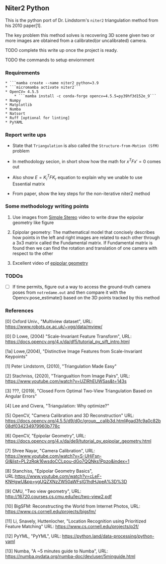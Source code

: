 ## Niter2 Python

This is the python port of Dr. Lindstorm's ```niter2``` triangulation method from his 2010 paper[1]. 

The key problem this method solves is recovering 3D scene given two or more images are obtained from a calibrated(or uncalibrated) camera.

TODO complete this write up once the project is ready.

TODO the commands to setup enviornment

### Requirements
    * ```mamba create --name niter2 python=3.9
    * ```micromamba activate niter2```
    * OpenCV= 4.5.5
        * ```mamba install -c conda-forge opencv=4.5.5=py39hf3d152e_9```
    * Numpy
    * Matplotlib
    * Numba
    * Natsort
    * Ruff [optional for linting]
    * PyYAML

### Report write ups

* State that ```Triangulation``` is also called the ```Structure-from-Motion (SfM)``` problem

* In methodology secion, in short show how the math for $x^TFx' = 0$ comes out

* Also show $E = K_l^T F K_r$ equation to explain why we unable to use Essential matrix

* From paper, show the key steps for the non-iterative niter2 method




### Some methodology writing points

1. Use images from [Simple Stereo](https://www.youtube.com/watch?v=hUVyDabn1Mg&list=PL2zRqk16wsdoCCLpou-dGo7QQNks1Ppzo&index=5) video to write draw the epipolar geometry like figure

2. Epipolar geometry: The mathematical model that concisely describes how points in the left and right images are related to each other through a 3x3 matrix called the Fundamental matrix. If Fundamental matrix is found then we can find the rotation and translation of one camera with respect to the other

3. Excellent video of [epipolar geometry](https://www.youtube.com/watch?v=6kpBqfgSPRc&list=PL2zRqk16wsdoCCLpou-dGo7QQNks1Ppzo&index=8)

### TODOs

- [ ] If time permits, figure out a way to access the ground-truth camera poses from ```notredame.out``` and then compare it with the Opencv.pose_estimate() based on the 3D points tracked by this method 


### References

[0] Oxford Univ., "Multiview dataset", URL: https://www.robots.ox.ac.uk/~vgg/data/mview/

[0] D Lowe, (2004) "Scale-Invariant Feature Transform", URL: https://docs.opencv.org/4.x/da/df5/tutorial_py_sift_intro.html

[1a] Lowe,(2004), "Distinctive Image Features from Scale-Invariant Keypoints"

[1] Peter Lindstorm, (2010), "Triangulation Made Easy"

[2] Stachniss, (2020), "Triangualtion from Image Pairs", URL: https://www.youtube.com/watch?v=UZlRhEUWSas&t=143s

[3] ???, (2019), "Closed Form Optimal Two-View Triangulation Based on Angular Errors"

[4] Lee and Civera, "Triangulation: Why optimize?"

[5] OpenCV, "Camera Calibration and 3D Reconstruction" URL: https://docs.opencv.org/4.5.5/d9/d0c/group__calib3d.html#gad3fc9a0c82b08df034234979960b778c

[6] OpenCV, "Epipolar Geometry", URL: https://docs.opencv.org/4.x/da/de9/tutorial_py_epipolar_geometry.html

[7] Shree Nayar, "Camera Calibration", URL: https://www.youtube.com/watch?v=S-UHiFsn-GI&list=PL2zRqk16wsdoCCLpou-dGo7QQNks1Ppzo&index=1

[8] Stanchiss, "Epipolar Geometry Basics", URL:https://www.youtube.com/watch?v=cLeF-KNHgwU&pp=ygUQZXNzZW50aWFsIG1hdHJpeA%3D%3D

[9] CMU, "Two view geometry", URL: http://16720.courses.cs.cmu.edu/lec/two-view2.pdf

[10] BigSFM: Reconstructing the World from Internet Photos, URL: https://www.cs.cornell.edu/projects/bigsfm/

[11] Li, Snavely, Huttenlocher, "Location Recognition using Prioritized Feature Matching" URL: https://www.cs.cornell.edu/projects/p2f/

[12] PyYML, "PyYML", URL: https://python.land/data-processing/python-yaml

[13] Numba, "A ~5 minutes guide to Numba", URL: https://numba.pydata.org/numba-doc/dev/user/5minguide.html